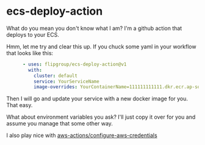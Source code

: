 ecs-deploy-action
===

What do you mean you don't know what I am? I'm a github action that deploys to your ECS.

Hmm, let me try and clear this up. If you chuck some yaml in your workflow that looks like this:

```yaml
      - uses: flipgroup/ecs-deploy-action@v1
        with:
          cluster: default
          service: YourServiceName
          image-overrides: YourContainerName=111111111111.dkr.ecr.ap-southeast-2.amazonaws.com/Repo/YourImageName:${{ github.run_number }}
```
Then I will go and update your service with a new docker image for you. That easy.

What about environment variables you ask? I'll just copy it over for you and assume you manage that some other way.

I also play nice with [aws-actions/configure-aws-credentials](https://github.com/aws-actions/configure-aws-credentials)
